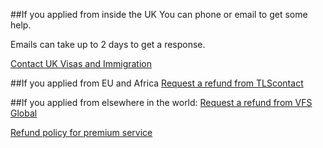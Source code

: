##If you applied from inside the UK
You can phone or email to get some help.

Emails can take up to 2 days to get a response.

[Contact UK Visas and Immigration](https://www.gov.uk/contact-ukvi-inside-outside-uk)


##If you applied from EU and Africa
[Request a refund from TLScontact](https://pos.tlscontact.com/msq_en/refund)

##If you applied from elsewhere in the world: 
[Request a refund from VFS Global](https://www.vfsglobal.co.uk/au/en/request-a-refund)

[Refund policy for premium service](https://www.vfsglobal.co.uk/au/en/terms-and-conditions#4)


